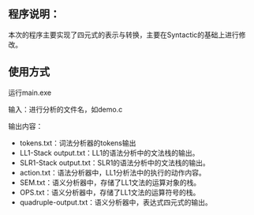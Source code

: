 ## 程序说明：

本次的程序主要实现了四元式的表示与转换，主要在Syntactic的基础上进行修改。

## 使用方式

运行main.exe

输入：进行分析的文件名，如demo.c

输出内容：

- tokens.txt：词法分析器的tokens输出
- LL1-Stack output.txt：LL1的语法分析中的文法栈的输出。
- SLR1-Stack output.txt：SLR1的语法分析中的文法栈的输出。
- action.txt：语法分析器中，LL1分析法中的执行的动作内容。
- SEM.txt：语义分析器中，存储了LL1文法的运算对象的栈。
- OPS.txt：语义分析器中，存储了LL1文法的运算符号的栈。
- quadruple-output.txt：语义分析器中，表达式四元式的输出。

